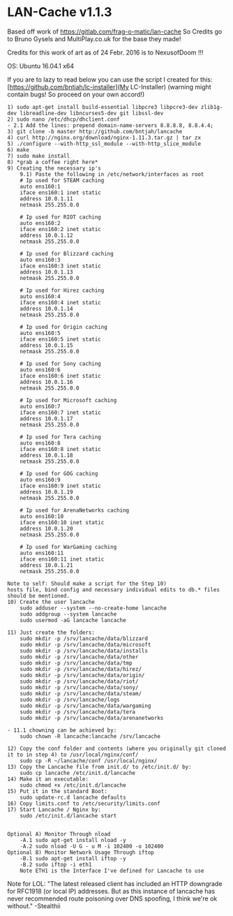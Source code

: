 LAN-Cache v1.1.3
==============

Based off work of https://gitlab.com/frag-o-matic/lan-cache
So Credits go to Bruno Gysels and MultiPlay.co.uk for the base they made!

Credits for this work of art as of 24 Febr. 2016 is to NexusofDoom !!!

OS: Ubuntu 16.04.1 x64

If you are to lazy to read below you can use the script I created for this: [https://github.com/bntjah/lc-installer](My LC-Installer) (warning might contain bugs! So proceed on your own accord!)

	1) sudo apt-get install build-essential libpcre3 libpcre3-dev zlib1g-dev libreadline-dev libncurses5-dev git libssl-dev
	2) sudo nano /etc/dhcp/dhclient.conf
	- 2.1 Add the lines: prepend domain-name-servers 8.8.8.8, 8.8.4.4;
	3) git clone -b master http://github.com/bntjah/lancache
	4) curl http://nginx.org/download/nginx-1.11.3.tar.gz | tar zx
	5) ./configure --with-http_ssl_module --with-http_slice_module
	6) make
	7) sudo make install
	8) *grab a coffee right here*
	9) Creating the necessary ip's
		9.1) Paste the following in /etc/network/interfaces as root
		# Ip used for STEAM caching
		auto ens160:1
		iface ens160:1 inet static
		address 10.0.1.11
		netmask 255.255.0.0
		
		# Ip used for RIOT caching
		auto ens160:2
		iface ens160:2 inet static
		address 10.0.1.12
		netmask 255.255.0.0
		
		# Ip used for Blizzard caching
		auto ens160:3
		iface ens160:3 inet static
		address 10.0.1.13
		netmask 255.255.0.0
		
		# Ip used for Hirez caching
		auto ens160:4
		iface ens160:4 inet static
		address 10.0.1.14
		netmask 255.255.0.0

		# Ip used for Origin caching	
		auto ens160:5
		iface ens160:5 inet static
		address 10.0.1.15
		netmask 255.255.0.0
		
		# Ip used for Sony caching
		auto ens160:6
		iface ens160:6 inet static
		address 10.0.1.16
		netmask 255.255.0.0
		
		# Ip used for Microsoft caching
		auto ens160:7
		iface ens160:7 inet static
		address 10.0.1.17
		netmask 255.255.0.0
		
		# Ip used for Tera caching
		auto ens160:8
		iface ens160:8 inet static
		address 10.0.1.18
		netmask 255.255.0.0

		# Ip used for GOG caching
		auto ens160:9
		iface ens160:9 inet static
		address 10.0.1.19
		netmask 255.255.0.0

		# Ip used for ArenaNetworks caching
		auto ens160:10
		iface ens160:10 inet static
		address 10.0.1.20
		netmask 255.255.0.0

		# Ip used for WarGaming caching
		auto ens160:11
		iface ens160:11 inet static
		address 10.0.1.21
		netmask 255.255.0.0

	Note to self: Should make a script for the Step 10)
	hosts file, bind config and necessary individual edits to db.* files should be mentioned.
	10) Create the user lancache
		sudo adduser --system --no-create-home lancache
		sudo addgroup --system lancache
		sudo usermod -aG lancache lancache
	
	11) Just create the folders:
		sudo mkdir -p /srv/lancache/data/blizzard
		sudo mkdir -p /srv/lancache/data/microsoft
		sudo mkdir -p /srv/lancache/data/installs
		sudo mkdir -p /srv/lancache/data/other
		sudo mkdir -p /srv/lancache/data/tmp
		sudo mkdir -p /srv/lancache/data/hirez/
		sudo mkdir -p /srv/lancache/data/origin/
		sudo mkdir -p /srv/lancache/data/riot/
		sudo mkdir -p /srv/lancache/data/sony/
		sudo mkdir -p /srv/lancache/data/steam/
		sudo mkdir -p /srv/lancache/logs
		sudo mkdir -p /srv/lancache/data/wargaming
		sudo mkdir -p /srv/lancache/data/tera
		sudo mkdir -p /srv/lancache/data/arenanetworks
		
	- 11.1 chowning can be achieved by: 
		sudo chown -R lancache:lancache /srv/lancache

	12) Copy the conf folder and contents (where you originally git cloned it to in step 4) to /usr/local/nginx/conf/
		sudo cp -R ~/lancache/conf /usr/local/nginx/
	13) Copy the Lancache file from init.d/ to /etc/init.d/ by:
		sudo cp lancache /etc/init.d/lancache
	14) Make it an executable:
		sudo chmod +x /etc/init.d/lancache
	15) Put it in the standard Boot:
		sudo update-rc.d lancache defaults
	16) Copy limits.conf to /etc/security/limits.conf 
	17) Start Lancache / Nginx by:
		sudo /etc/init.d/lancache start
	

	Optional A) Monitor Through nload
		-A.1 sudo apt-get install nload -y
		-A.2 sudo nload -U G - u M -i 102400 -o 102400
	Optional B) Monitor Network Usage Through iftop
		-B.1 sudo apt-get install iftop -y
		-B.2 sudo iftop -i eth1
		Note ETH1 is the Interface I've defined for Lancache to use
		
Note for LOL:
"The latest released client has included an HTTP downgrade for RFC1918 (or local IP) addresses. But as this instance of lancache has never recommended route poisoning over DNS spoofing, I think we're ok without." -Stealthii

